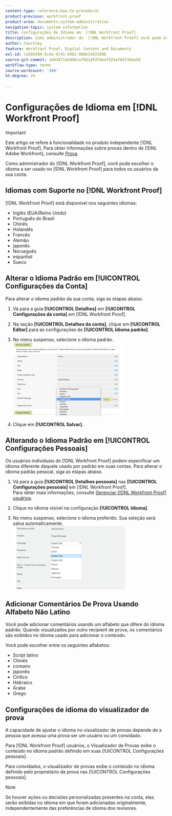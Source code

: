 ```yaml
---
content-type: reference;how-to-procedural
product-previous: workfront-proof
product-area: documents;system-administration
navigation-topic: system-information
title: Configurações de Idioma em  [!DNL Workfront Proof]
description: Como administrador do  [!DNL Workfront Proof] você pode escolher o idioma a ser usado no [!DNL Workfront Proof] para todos os usuários da sua conta.
author: Courtney
feature: Workfront Proof, Digital Content and Documents
exl-id: ca585494-5cda-4c41-b9b2-908e24d210d6
source-git-commit: 3a938714a948ca7681dfd7deaf924af6453dee58
workflow-type: tm+mt
source-wordcount: '349'
ht-degree: 2%

---
```


# Configurações de Idioma em [!DNL Workfront Proof]

>[!IMPORTANT]
>
>Este artigo se refere à funcionalidade no produto independente [!DNL Workfront Proof]. Para obter informações sobre provas dentro de [!DNL Adobe Workfront], consulte [Prova](../../../review-and-approve-work/proofing/proofing.md).

Como administrador do [!DNL Workfront Proof], você pode escolher o idioma a ser usado no [!DNL Workfront Proof] para todos os usuários da sua conta.

## Idiomas com Suporte no [!DNL Workfront Proof]

[!DNL Workfront Proof] está disponível nos seguintes idiomas:

* Inglês (EUA/Reino Unido)
* Português do Brasil
* Chinês
* Holandês
* Francês
* Alemão
* japonês
* Norueguês
* espanhol
* Sueco

## Alterar o Idioma Padrão em [!UICONTROL Configurações da Conta]

Para alterar o idioma padrão da sua conta, siga as etapas abaixo.

1. Vá para a guia **[!UICONTROL Detalhes]** em **[!UICONTROL Configurações da conta]** em [!DNL Workfront Proof].

1. Na seção **[!UICONTROL Detalhes da conta]**, clique em **[!UICONTROL Editar]** para as configurações de **[!UICONTROL Idioma padrão]**.

1. No menu suspenso, selecione o idioma padrão.
   ![account_language_setting.png](assets/account-language-setting-350x230.png)

1. Clique em **[!UICONTROL Salvar].**

## Alterando o Idioma Padrão em [!UICONTROL Configurações Pessoais]

Os usuários individuais do [!DNL Workfront Proof] podem especificar um idioma diferente daquele usado por padrão em suas contas. Para alterar o idioma padrão pessoal, siga as etapas abaixo.

1. Vá para a guia **[!UICONTROL Detalhes pessoais]** nas **[!UICONTROL Configurações pessoais]** em [!DNL Workfront Proof].\
   Para obter mais informações, consulte [Gerenciar [!DNL Workfront Proof] usuários](../../../workfront-proof/wp-acct-admin/account-settings/manage-wp-users.md).

1. Clique no idioma visível na configuração **[!UICONTROL Idioma]**.
1. No menu suspenso, selecione o idioma preferido. Sua seleção será salva automaticamente.\
   ![personal_language_setting.png](assets/personal-language-setting-350x197.png)

## Adicionar Comentários De Prova Usando Alfabeto Não Latino

Você pode adicionar comentários usando um alfabeto que difere do idioma padrão. Quando visualizados por outro recipient de prova, os comentários são exibidos no idioma usado para adicionar o conteúdo.

Você pode escolher entre os seguintes alfabetos:

* Script latino
* Chinês
* coreano
* japonês
* Cirílico
* Hebraico
* Árabe
* Grego

## Configurações de idioma do visualizador de prova

A capacidade de ajustar o idioma no visualizador de provas depende de a pessoa que acessa uma prova ser um usuário ou um convidado.

Para [!DNL Workfront Proof] usuários, o Visualizador de Provas exibe o conteúdo no idioma padrão definido em suas [!UICONTROL Configurações pessoais].

Para convidados, o visualizador de provas exibe o conteúdo no idioma definido pelo proprietário da prova nas [!UICONTROL Configurações pessoais].

>[!NOTE]
>
>Se houver ações ou decisões personalizadas presentes na conta, elas serão exibidas no idioma em que foram adicionadas originalmente, independentemente das preferências de idioma dos revisores.
